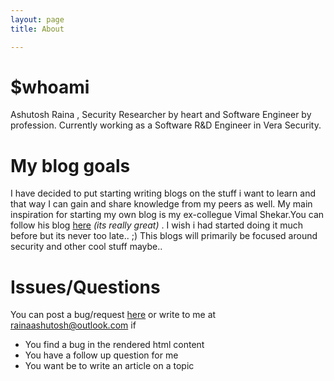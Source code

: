 ```yaml
---
layout: page 
title: About

---
```


# $whoami
Ashutosh Raina , Security Researcher by heart and Software Engineer by profession. Currently working as a Software R&D Engineer in Vera Security.

# My blog goals
I have decided to put starting writing blogs on the stuff i want to learn and that way I can gain and share knowledge from my peers as well. My main inspiration for starting my own blog is my ex-collegue Vimal Shekar.You can follow his blog [here](https://vimalshekar.github.io) _(its really great)_ .
I wish i had started doing it much before but its never too late.. ;) 
This blogs will primarily be focused around security and other cool stuff maybe..

# Issues/Questions
You can post a bug/request [here](https://github.com/rainaashutosh/rainaashutosh.github.io/issues) or write to me at rainaashutosh@outlook.com if
- You find a bug in the rendered html content
- You have a follow up question for me 
- You want be to write an article on a topic
